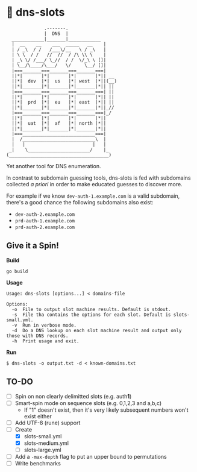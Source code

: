 # 🎰 dns-slots

```
              .-------.
              |  DNS  |
  ____________|_______|____________
  |  __    __    ___  _____   __    |
  | / _\  / /   /___\/__   \ / _\   |
  | \ \  / /   //  //  / /\ \\ \    |
  | _\ \/ /___/ \_//  / /  \/_\ \ []|
  | \__/\____/\___/   \/     \__/ []|
  |===_______===_______===_______===|
  ||*|       |*|       |*|       |*|| __
  ||*|  dev  |*|  us   |*| west  |*||(__)
  ||*|_______|*|_______|*|_______|*|| ||
  |===_______===_______===_______===| ||
  ||*|       |*|       |*|       |*|| ||
  ||*|  prd  |*|  eu   |*| east  |*|| ||
  ||*|_______|*|_______|*|_______|*||_//
  |===_______===_______===_______===|_/
  ||*|       |*|       |*|       |*||
  ||*|  uat  |*|  af   |*| north |*||
  ||*|_______|*|_______|*|_______|*||
  |===___________________________===|
  |  /___________________________\  |
  |   |                         |   |
 _|    \_______________________/    |_
(_____________________________________)
```

Yet another tool for DNS enumeration.

In contrast to subdomain guessing tools, dns-slots is fed with subdomains collected *a priori* in order to make educated guesses to discover more.

For example if we know `dev-auth-1.example.com` is a valid subdomain, there's a good chance the following subdomains also exist: 
- `dev-auth-2.example.com`
- `prd-auth-1.example.com`
- `prd-auth-2.example.com`

## Give it a Spin!

**Build**  
```
go build
```

**Usage**
```
Usage: dns-slots [options...] < domains-file

Options:
  -o  File to output slot machine results. Default is stdout.
  -s  File tha contains the options for each slot. Default is slots-small.yml.
  -v  Run in verbose mode.
  -d  Do a DNS lookup on each slot machine result and output only those with DNS records.
  -h  Print usage and exit.
```

**Run**
```
$ dns-slots -o output.txt -d < known-domains.txt
```

## TO-DO
- [ ] Spin on non clearly delimitted slots (e.g. auth**1**)
- [ ] Smart-spin mode on sequence slots (e.g. 0,1,2,3 and a,b,c)
  - If "1" doesn't exist, then it's very likely subsequent numbers won't exist either
- [ ] Add UTF-8 (rune) support
- [ ] Create
  - [x] slots-small.yml
  - [x] slots-medium.yml
  - [ ] slots-large.yml 
- [ ] Add a `-max-depth` flag to put an upper bound to permutations
- [ ] Write benchmarks

